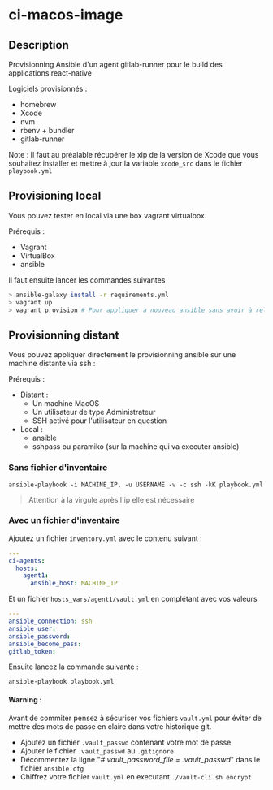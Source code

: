 # ci-macos-image

## Description

Provisionning Ansible d'un agent gitlab-runner pour le build des applications react-native

Logiciels provisionnés :
- homebrew
- Xcode
- nvm
- rbenv + bundler
- gitlab-runner

Note : 
Il faut au préalable récupérer le xip de la version de Xcode que vous souhaitez installer et mettre à jour la variable `xcode_src` dans le fichier `playbook.yml`
  
## Provisioning local
Vous pouvez tester en local via une box vagrant virtualbox.

Prérequis : 
- Vagrant 
- VirtualBox
- ansible

Il faut ensuite lancer les commandes suivantes

```bash
> ansible-galaxy install -r requirements.yml
> vagrant up
> vagrant provision # Pour appliquer à nouveau ansible sans avoir à relancer la VM
```

## Provisionning distant

Vous pouvez appliquer directement le provisionning ansible sur une machine distante via ssh : 

Prérequis : 
- Distant : 
  - Un machine MacOS
  - Un utilisateur de type Administrateur
  - SSH activé pour l'utilisateur en question
- Local : 
  - ansible
  - sshpass ou paramiko (sur la machine qui va executer ansible)


### Sans fichier d'inventaire
```
ansible-playbook -i MACHINE_IP, -u USERNAME -v -c ssh -kK playbook.yml
```
> Attention à la virgule après l'ip elle est nécessaire

### Avec un fichier d'inventaire

Ajoutez un fichier `inventory.yml` avec le contenu suivant :
```yml
---
ci-agents:
  hosts:
    agent1:
      ansible_host: MACHINE_IP
```

Et un fichier `hosts_vars/agent1/vault.yml` en complétant avec vos valeurs
```yml
---
ansible_connection: ssh
ansible_user: 
ansible_password: 
ansible_become_pass: 
gitlab_token:
```

Ensuite lancez la commande suivante :

```
ansible-playbook playbook.yml
```

#### Warning : 

Avant de commiter pensez à sécuriser vos fichiers `vault.yml` pour éviter de mettre des mots de passe en claire dans votre historique git.  
- Ajoutez un fichier `.vault_passwd` contenant votre mot de passe
- Ajouter le fichier `.vault_passwd` au `.gitignore`
- Décommentez la ligne "*# vault_password_file = .vault_passwd*" dans le fichier `ansible.cfg`
- Chiffrez votre fichier `vault.yml` en executant `./vault-cli.sh encrypt`